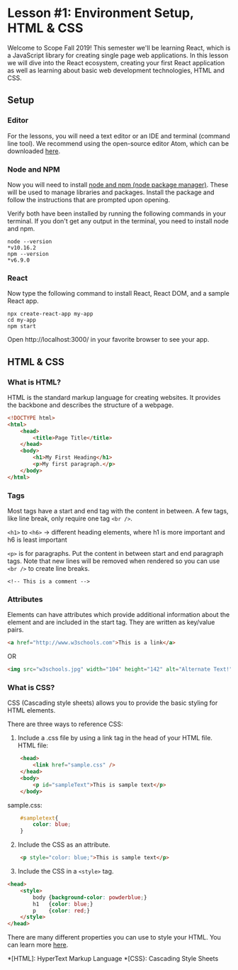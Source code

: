 # Lesson #1: Environment Setup, HTML & CSS
Welcome to Scope Fall 2019! This semester we'll be learning React, which is a JavaScript library for creating single page web applications. In this lesson we will dive into the React ecosystem, creating your first React application as well as learning about basic web development technologies, HTML and CSS.

## Setup

### Editor
For the lessons, you will need a text editor or an IDE and terminal (command line tool). We recommend using the open-source editor Atom, which can be downloaded [here](https://atom.io/).

### Node and NPM
Now you will need to install [node and npm (node package manager)](https://nodejs.org/en/). These will be used to manage libraries and packages. Install the package and follow the instructions that are prompted upon opening.

Verify both have been installed by running the following commands in your terminal.  If you don't get any output in the terminal, you need to install node and npm.

```
node --version
*v10.16.2
npm --version
*v6.9.0
```

### React
Now type the following command to install React, React DOM, and a sample React app.

```
npx create-react-app my-app
cd my-app
npm start
```

Open http://localhost:3000/ in your favorite browser to see your app.

## HTML & CSS

### What is HTML?
HTML is the standard markup language for creating websites. It provides the backbone and describes the structure of a webpage.

```html
<!DOCTYPE html>
<html>
	<head>
		<title>Page Title</title>
	</head>
	<body>
		<h1>My First Heading</h1>
		<p>My first paragraph.</p>
	</body>
</html>
```

### Tags
Most tags have a start and end tag with the content in between. A few tags, like line break,  only require one tag ``<br />``.

``<h1>`` to ``<h6>`` -> different heading elements, where h1 is more important and h6 is least important

``<p>`` is for paragraphs. Put the content in between start and end paragraph tags. Note that new lines will be removed when rendered so you can use ``<br />`` to create line breaks.

``<!-- This is a comment -->``

### Attributes
Elements can have attributes which provide additional information about the element and are included in the start tag. They are written as key/value pairs.

```html
<a href="http://www.w3schools.com">This is a link</a>
```

 OR
 
 ```html
 <img src="w3schools.jpg" width="104" height="142" alt="Alternate Text!"> 
 ```
 
### What is CSS?
CSS (Cascading style sheets) allows you to provide the basic styling for HTML elements.


There are three ways to reference CSS:

1. Include a .css file by using a link tag in the head of your HTML file. <br/>
	HTML file:
	
```html
	<head>
		<link href="sample.css" />
	</head>
	<body>
		<p id="sampleText">This is sample text</p>
	</body>
```

sample.css:

```css
	#sampletext{
		color: blue;
	}
```
2. Include the CSS as an attribute.

```html
	<p style="color: blue;">This is sample text</p>
```
3. Include the CSS in a ``<style>`` tag.

```html
<head>
	<style>
		body {background-color: powderblue;}
		h1   {color: blue;}
		p    {color: red;}
	</style>
</head>
```

There are many different properties you can use to style your HTML. You can learn more [here](https://www.w3schools.com/cssref/).

*[HTML]: HyperText Markup Language
*[CSS}: Cascading Style Sheets

